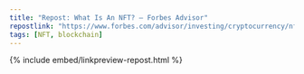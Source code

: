 ```yaml
---
title: "Repost: What Is An NFT? – Forbes Advisor"
repostlink: "https://www.forbes.com/advisor/investing/cryptocurrency/nft-non-fungible-token/"
tags: [NFT, blockchain]
---
```


{% include embed/linkpreview-repost.html %}
